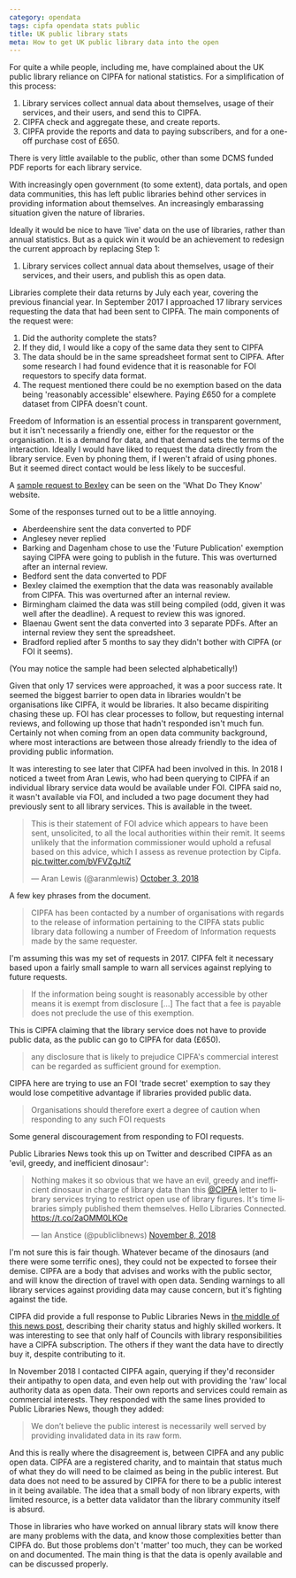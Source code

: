 ```yaml
---
category: opendata
tags: cipfa opendata stats public
title: UK public library stats
meta: How to get UK public library data into the open
---
```


For quite a while people, including me, have complained about the UK public library reliance on CIPFA for national statistics. For a simplification of this process:

1. Library services collect annual data about themselves, usage of their services, and their users, and send this to CIPFA.
2. CIPFA check and aggregate these, and create reports.
3. CIPFA provide the reports and data to paying subscribers, and for a one-off purchase cost of £650.

There is very little available to the public, other than some DCMS funded PDF reports for each library service.

With increasingly open government (to some extent), data portals, and open data communities, this has left public libraries behind other services in providing information about themselves. An increasingly embarassing situation given the nature of libraries.

Ideally it would be nice to have 'live' data on the use of libraries, rather than annual statistics. But as a quick win it would be an achievement to redesign the current approach by replacing Step 1:

1. Library services collect annual data about themselves, usage of their services, and their users, and publish this as open data.

Libraries complete their data returns by July each year, covering the previous financial year. In September 2017 I approached 17 library services requesting the data that had been sent to CIPFA. The main components of the request were:

1. Did the authority complete the stats?
2. If they did, I would like a copy of the same data they sent to CIPFA
3. The data should be in the same spreadsheet format sent to CIPFA. After some research I had found evidence that it is reasonable for FOI requestors to specify data format.
4. The request mentioned there could be no exemption based on the data being 'reasonably accessible' elsewhere. Paying £650 for a complete dataset from CIPFA doesn't count.

Freedom of Information is an essential process in transparent government, but it isn't necessarily a friendly one, either for the requestor or the organisation. It is a demand for data, and that demand sets the terms of the interaction. Ideally I would have liked to request the data directly from the library service. Even by phoning them, if I weren't afraid of using phones. But it seemed direct contact would be less likely to be succesful.

A [sample request to Bexley](https://www.whatdotheyknow.com/request/2017_library_statistics_11) can be seen on the 'What Do They Know' website.

Some of the responses turned out to be a little annoying.

- Aberdeenshire sent the data converted to PDF 
- Anglesey never replied
- Barking and Dagenham chose to use the 'Future Publication' exemption saying CIPFA were going to publish in the future. This was overturned after an internal review.
- Bedford sent the data converted to PDF 
- Bexley claimed the exemption that the data was reasonably available from CIPFA. This was overturned after an internal review.
- Birmingham claimed the data was still being compiled (odd, given it was well after the deadline). A request to review this was ignored.
- Blaenau Gwent sent the data converted into 3 separate PDFs. After an internal review they sent the spreadsheet.
- Bradford replied after 5 months to say they didn't bother with CIPFA (or FOI it seems).

(You may notice the sample had been selected alphabetically!)

Given that only 17 services were approached, it was a poor success rate. It seemed the biggest barrier to open data in libraries wouldn't be organisations like CIPFA, it would be libraries. It also became dispiriting chasing these up. FOI has clear processes to follow, but requesting internal reviews, and following up those that hadn't responded isn't much fun. Certainly not when coming from an open data community background, where most interactions are between those already friendly to the idea of providing public information.

It was interesting to see later that CIPFA had been involved in this. In 2018 I noticed a tweet from Aran Lewis, who had been querying to CIPFA if an individual library service data would be available under FOI. CIPFA said no, it wasn't available via FOI, and included a two page document they had previously sent to all library services. This is available in the tweet.

<blockquote class="twitter-tweet" data-lang="en"><p lang="en" dir="ltr">This is their statement of FOI advice which appears to have been sent, unsolicited, to all the local authorities within their remit. It seems unlikely that the information commissioner would uphold a refusal based on this advice, which I assess as revenue protection by Cipfa. <a href="https://t.co/bVFVZgJtiZ">pic.twitter.com/bVFVZgJtiZ</a></p>&mdash; Aran Lewis (@aranmlewis) <a href="https://twitter.com/aranmlewis/status/1047460077458915329?ref_src=twsrc%5Etfw">October 3, 2018</a></blockquote>
<script async src="https://platform.twitter.com/widgets.js" charset="utf-8"></script>


A few key phrases from the document.

> CIPFA has been contacted by a number of organisations with regards to the release of information pertaining to the CIPFA stats public library data following a number of Freedom of Information requests made by the same requester.

I'm assuming this was my set of requests in 2017. CIPFA felt it necessary based upon a fairly small sample to warn all services against replying to future requests.

> If the information being sought is reasonably accessible by other means it is exempt from disclosure [...] The fact that a fee is payable does not preclude the use of this exemption.

This is CIPFA claiming that the library service does not have to provide public data, as the public can go to CIPFA for data (£650).

> any disclosure that is likely to prejudice CIPFA's commercial interest can be regarded as sufficient ground for exemption.

CIPFA here are trying to use an FOI 'trade secret' exemption to say they would lose competitive advantage if libraries provided public data.

> Organisations should therefore exert a degree of caution when responding to any such FOI requests

Some general discouragement from responding to FOI requests.

Public Libraries News took this up on Twitter and described CIPFA as an 'evil, greedy, and inefficient dinosaur':

<blockquote class="twitter-tweet" data-lang="en"><p lang="en" dir="ltr">Nothing makes it so obvious that we have an evil, greedy and inefficient dinosaur in charge of library data than this <a href="https://twitter.com/CIPFA?ref_src=twsrc%5Etfw">@CIPFA</a> letter to library services trying to restrict open use of library figures. It&#39;s time libraries simply published them themselves. Hello Libraries Connected. <a href="https://t.co/2aOMM0LKOe">https://t.co/2aOMM0LKOe</a></p>&mdash; Ian Anstice (@publiclibnews) <a href="https://twitter.com/publiclibnews/status/1060413446515240961?ref_src=twsrc%5Etfw">November 8, 2018</a></blockquote>
<script async src="https://platform.twitter.com/widgets.js" charset="utf-8"></script>


I'm not sure this is fair though. Whatever became of the dinosaurs (and there were some terrific ones), they could not be expected to forsee their demise. CIPFA are a body that advises and works with the public sector, and will know the direction of travel with open data. Sending warnings to all library services against providing data may cause concern, but it's fighting against the tide.

CIPFA did provide a full response to Public Libraries News in [the middle of this news post](http://www.publiclibrariesnews.com/2018/11/unbothered-petition-response-cipfa-as-an-active-barrier-to-library-data-and-newcastle-woes.html), describing their charity status and highly skilled workers. It was interesting to see that only half of Councils with library responsibilities have a CIPFA subscription. The others if they want the data have to directly buy it, despite contributing to it.

In November 2018 I contacted CIPFA again, querying if they'd reconsider their antipathy to open data, and even help out with providing the 'raw' local authority data as open data. Their own reports and services could remain as commercial interests. They responded with the same lines provided to Public Libraries News, though they added:

> We don’t believe the public interest is necessarily well served by providing invalidated data in its raw form.

And this is really where the disagreement is, between CIPFA and any public open data. CIPFA are a registered charity, and to maintain that status much of what they do will need to be claimed as being in the public interest. But data does not need to be assured by CIPFA for there to be a public interest in it being available. The idea that a small body of non library experts, with limited resource, is a better data validator than the library community itself is absurd.

Those in libraries who have worked on annual library stats will know there are many problems with the data, and know those complexities better than CIPFA do. But those problems don't 'matter' too much, they can be worked on and documented. The main thing is that the data is openly available and can be discussed properly. 